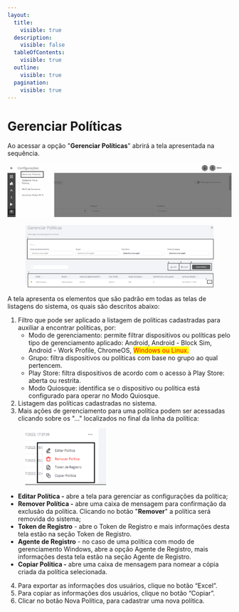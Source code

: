 ```yaml
---
layout:
  title:
    visible: true
  description:
    visible: false
  tableOfContents:
    visible: true
  outline:
    visible: true
  pagination:
    visible: true
---
```


# Gerenciar Políticas

Ao acessar a opção "**Gerenciar Políticas**" abrirá a tela apresentada na sequência.

![](<../../../../.gitbook/assets/0 (20).png>)

<figure><img src="../../../../.gitbook/assets/Captura de tela 2024-12-02 141600.png" alt=""><figcaption></figcaption></figure>

A tela apresenta os elementos que são padrão em todas as telas de listagens do sistema, os quais são descritos abaixo:

1. Filtro que pode ser aplicado a listagem de políticas cadastradas para auxiliar a encontrar políticas, por:&#x20;
   * Modo de gerenciamento: permite filtrar dispositivos ou políticas pelo tipo de gerenciamento aplicado: Android, Android - Block Sim, Android - Work Profile, ChromeOS, <mark style="color:red;">Windows ou Linux.</mark>
   * Grupo: filtra dispositivos ou políticas com base no grupo ao qual pertencem.
   * Play Store: filtra dispositivos de acordo com o acesso à Play Store: aberta ou restrita.
   * Modo Quiosque: identifica se o dispositivo ou política está configurado para operar no Modo Quiosque.
2. Listagem das políticas cadastradas no sistema.
3. Mais ações de gerenciamento para uma política podem ser acessadas clicando sobre os "..." localizados no final da linha da política:

<figure><img src="../../../../.gitbook/assets/image (152).png" alt="" width="182"><figcaption></figcaption></figure>

* **Editar Política -** abre a tela para gerenciar as configurações da política;
* **Remover Política -** abre uma caixa de mensagem para confirmação da exclusão da política. Clicando no botão "**Remover**" a política será removida do sistema;
* **Token de Registro** - abre o Token de Registro e mais informações desta tela estão na seção Token de Registro.
* **Agente de Registro** - no caso de uma política com modo de gerenciamento Windows, abre a opção Agente de Registro, mais informações desta tela estão na seção Agente de Registro.
* **Copiar Política -** abre uma caixa de mensagem para nomear a cópia criada da política selecionada.&#x20;

4. Para exportar as informações dos usuários, clique no botão “Excel”.
5. Para copiar as informações dos usuários, clique no botão “Copiar”.
6. Clicar no botão Nova Política, para cadastrar uma nova política.

